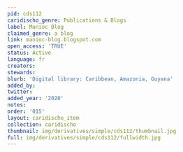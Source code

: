 ```yaml
---
pid: cds112
caridischo_genre: Publications & Blogs
label: Manioc Blog
claimed_genre: a blog
link: manioc-blog.blogspot.com
open_access: 'TRUE'
status: Active
language: fr
creators: 
stewards: 
blurb: 'Digital library: Caribbean, Amazonia, Guyana'
added_by: 
twitter: 
added_year: '2020'
notes: 
order: '015'
layout: caridischo_item
collection: caridischo
thumbnail: img/derivatives/simple/cds112/thumbnail.jpg
full: img/derivatives/simple/cds112/fullwidth.jpg
---
```

